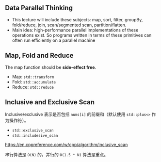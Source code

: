## Data Parallel Thinking

- This lecture will include these subjects: map, sort, filter, groupBy, fold/reduce, join, scan/segmented scan, partition/flatten.
- Main idea: high-performance parallel implementations of these operations exist. So programs written in terms of these primitives can often run efficiently on a parallel machine

## Map, Fold and Reduce

The map function should be **side-effect free**.

- Map: `std::transform`
- Fold: `std::accumulate`
- Reduce: `std::reduce`



## Inclusive and Exclusive Scan

Inclusive/exclusive 表示是否包括 `nums[i]` 的前缀和（默认使用 `std::plus<>` 作为操作符）。

- `std::exclusive_scan`
- `std::includesive_scan`

https://en.cppreference.com/w/cpp/algorithm/inclusive_scan

串行算法是 `O(N)` 的，并行的 `O(1.5 * N)` 算法是重点。